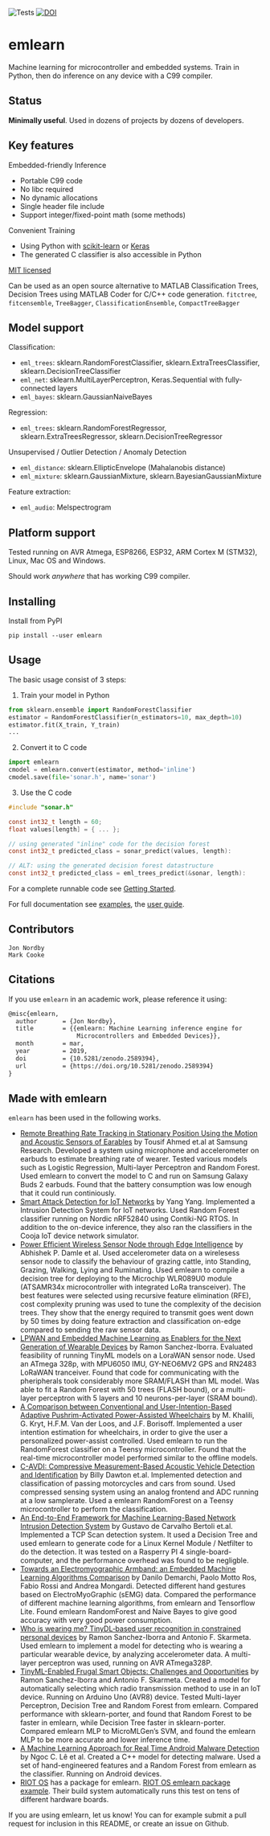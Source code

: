 
![Tests](https://github.com/emlearn/emlearn/actions/workflows/tests/badge.svg)
[![DOI](https://zenodo.org/badge/125562741.svg)](https://zenodo.org/badge/latestdoi/125562741)

# emlearn

Machine learning for microcontroller and embedded systems.
Train in Python, then do inference on any device with a C99 compiler.

## Status
**Minimally useful**.
Used in dozens of projects by dozens of developers.

## Key features

Embedded-friendly Inference

* Portable C99 code
* No libc required
* No dynamic allocations
* Single header file include
* Support integer/fixed-point math (some methods)

Convenient Training

* Using Python with [scikit-learn](http://scikit-learn.org) or [Keras](https://keras.io/)
* The generated C classifier is also accessible in Python

[MIT licensed](https://github.com/emlearn/emlearn/blob/master/LICENSE.md)

Can be used as an open source alternative to MATLAB Classification Trees,
Decision Trees using MATLAB Coder for C/C++ code generation.
`fitctree`, `fitcensemble`, `TreeBagger`, `ClassificationEnsemble`, `CompactTreeBagger`


## Model support

Classification:

* `eml_trees`: sklearn.RandomForestClassifier, sklearn.ExtraTreesClassifier, sklearn.DecisionTreeClassifier
* `eml_net`: sklearn.MultiLayerPerceptron, Keras.Sequential with fully-connected layers
* `eml_bayes`: sklearn.GaussianNaiveBayes

Regression:

* `eml_trees`: sklearn.RandomForestRegressor, sklearn.ExtraTreesRegressor, sklearn.DecisionTreeRegressor

Unsupervised / Outlier Detection / Anomaly Detection

* `eml_distance`: sklearn.EllipticEnvelope (Mahalanobis distance)
* `eml_mixture`: sklearn.GaussianMixture, sklearn.BayesianGaussianMixture

Feature extraction:

* `eml_audio`: Melspectrogram

## Platform support

Tested running on AVR Atmega, ESP8266, ESP32, ARM Cortex M (STM32), Linux, Mac OS and Windows.

Should work *anywhere* that has working C99 compiler. 

## Installing

Install from PyPI

    pip install --user emlearn

## Usage
The basic usage consist of 3 steps:

1. Train your model in Python

```python
from sklearn.ensemble import RandomForestClassifier
estimator = RandomForestClassifier(n_estimators=10, max_depth=10)
estimator.fit(X_train, Y_train)
...
```

2. Convert it to C code
```python
import emlearn
cmodel = emlearn.convert(estimator, method='inline')
cmodel.save(file='sonar.h', name='sonar')
```

3. Use the C code

```c
#include "sonar.h"

const int32_t length = 60;
float values[length] = { ... };

// using generated "inline" code for the decision forest
const int32_t predicted_class = sonar_predict(values, length):

// ALT: using the generated decision forest datastructure
const int32_t predicted_class = eml_trees_predict(&sonar, length):
```

For a complete runnable code see [Getting Started](https://emlearn.readthedocs.io/en/latest/getting_started_host.html).

For full documentation see [examples](https://emlearn.readthedocs.io/en/latest/examples.html),
the [user guide](https://emlearn.readthedocs.io/en/latest/user_guide.html).

## Contributors

```
Jon Nordby
Mark Cooke
```

## Citations

If you use `emlearn` in an academic work, please reference it using:

```tex
@misc{emlearn,
  author       = {Jon Nordby},
  title        = {{emlearn: Machine Learning inference engine for 
                   Microcontrollers and Embedded Devices}},
  month        = mar,
  year         = 2019,
  doi          = {10.5281/zenodo.2589394},
  url          = {https://doi.org/10.5281/zenodo.2589394}
}
```

## Made with emlearn

`emlearn` has been used in the following works.

- [Remote Breathing Rate Tracking in Stationary Position Using the Motion and Acoustic Sensors of Earables](https://www.researchgate.net/publication/369439475_Remote_Breathing_Rate_Tracking_in_Stationary_Position_Using_the_Motion_and_Acoustic_Sensors_of_Earables) by Tousif Ahmed et.al at Samsung Research.
Developed a system using microphone and accelerometer on earbuds to estimate breathing rate of wearer.
Tested various models such as Logistic Regression, Multi-layer Perceptron and Random Forest.
Used emlearn to convert the model to C and run on Samsung Galaxy Buds 2 earbuds.
Found that the battery consumption was low enough that it could run continiously.
- [Smart Attack Detection for IoT Networks](https://kth.diva-portal.org/smash/record.jsf?aq2=%5B%5B%5D%5D&c=21&af=%5B%5D&searchType=LIST_LATEST&sortOrder2=title_sort_asc&query=&language=sv&pid=diva2%3A1726212&aq=%5B%5B%5D%5D&sf=all&aqe=%5B%5D&sortOrder=author_sort_asc&onlyFullText=false&noOfRows=50&dswid=-3227) by Yang Yang.
Implemented a Intrusion Detection System for IoT networks.
Used Random Forest classifier running on Nordic nRF52840 using Contiki-NG RTOS.
In addition to the on-device inference, they also ran the classifiers in the Cooja IoT device network simulator.
- [Power Efficient Wireless Sensor Node through Edge Intelligence](https://ieeexplore.ieee.org/document/9937324)
by Abhishek P. Damle et al.
Used accelerometer data on a wirelesess sensor node to classify the behaviour of grazing cattle,
into Standing, Grazing, Walking, Lying and Ruminating.
Used emlearn to compile a decision tree for deploying to the Microchip WLR089U0 module
(ATSAMR34x microcontroller with integrated LoRa transceiver).
The best features were selected using recursive feature elimination (RFE),
cost complexity pruning was used to tune the complexity of the decision trees.
They show that the energy required to transmit goes went down by 50 times
by doing feature extraction and classification on-edge compared to sending the raw sensor data.
- [LPWAN and Embedded Machine Learning as Enablers for the Next Generation of Wearable Devices](https://www.mdpi.com/1424-8220/21/15/5218) by Ramon Sanchez-Iborra.
Evaluated feasibility of running TinyML models on a LoraWAN sensor node.
Used an ATmega 328p, with MPU6050 IMU, GY-NEO6MV2 GPS and RN2483 LoRaWAN tranceiver.
Found that code for communicating with the pheripherals took considerably more SRAM/FLASH than ML model.
Was able to fit a Random Forest with 50 trees (FLASH bound), or a multi-layer perceptron with 5 layers and 10 neurons-per-layer (SRAM bound).
- [A Comparison between Conventional and User-Intention-Based Adaptive Pushrim-Activated Power-Assisted Wheelchairs](https://www.researchgate.net/publication/356363774_A_Comparison_Between_Conventional_and_User-Intention-Based_Adaptive_Pushrim-Activated_Power-Assisted_Wheelchairs)
by M. Khalili, G. Kryt, H.F.M. Van der Loos, and J.F. Borisoff.
Implemented a user intention estimation for wheelchairs,
in order to give the user a personalized power-assist controlled.
Used emlearn to run the RandomForest classifier on a Teensy microcontroller.
Found that the real-time microcontroller model performed similar to the offline models.
- [C-AVDI: Compressive Measurement-Based Acoustic Vehicle Detection and Identification](https://www.researchgate.net/publication/356707239_C-AVDI_Compressive_Measurement-Based_Acoustic_Vehicle_Detection_and_Identification)
by Billy Dawton et.al. Implemented detection and classification of passing motorcycles and cars from sound.
Used compressed sensing system using an analog frontend and ADC running at a low samplerate.
Used a emlearn RandomForest on a Teensy microcontroller to perform the classification.
- [An End-to-End Framework for Machine Learning-Based Network Intrusion Detection System](https://www.researchgate.net/publication/353590312_An_End-to-End_Framework_for_Machine_Learning-Based_Network_Intrusion_Detection_System) by Gustavo de Carvalho Bertoli et.al.
Implemented a TCP Scan detection system.
It used a Decision Tree and used emlearn to generate code for a Linux Kernel Module / Netfilter to do the detection.
It was tested on a Rasperry PI 4 single-board-computer, and the performance overhead was found to be negligble.
- [Towards an Electromyographic Armband: an Embedded Machine Learning Algorithms Comparison](https://webthesis.biblio.polito.it/17000/)
by Danilo Demarchi, Paolo Motto Ros, Fabio Rossi and Andrea Mongardi.
Detected different hand gestures based on ElectroMyoGraphic (sEMG) data.
Compared the performance of different machine learning algorithms, from emlearn and Tensorflow Lite.
Found emlearn RandomForest and Naive Bayes to give good accuracy with very good power consumption.
- [Who is wearing me? TinyDL‐based user recognition in constrained personal devices](https://doi.org/10.1049/cdt2.12035) by Ramon Sanchez-Iborra and Antonio F. Skarmeta.
Used emlearn to implement a model for detecting who is wearing a particular wearable device, by analyzing accelerometer data.
A multi-layer perceptron was used, running on AVR ATmega328P.
- [TinyML-Enabled Frugal Smart Objects: Challenges and Opportunities](https://ieeexplore.ieee.org/abstract/document/9166461) by Ramon Sanchez-Iborra and Antonio F. Skarmeta.
Created a model for automatically selecting which radio transmission method to use in an IoT device.
Running on Arduino Uno (AVR8) device.
Tested Multi-layer Perceptron, Decision Tree and Random Forest from emlearn.
Compared performance with sklearn-porter, and found that Random Forest to be faster in emlearn,
while Decision Tree faster in sklearn-porter.
Compared emlearn MLP to MicroMLGen’s SVM, and found the emlearn MLP to be more accurate and lower inference time.
- [A Machine Learning Approach for Real Time Android Malware Detection](https://ieeexplore.ieee.org/abstract/document/9140771) by Ngoc C. Lê et al.
Created a C++ model for detecting malware.
Used a set of hand-engineered features and a Random Forest from emlearn as the classifier.
Running on Android devices.
- [RIOT OS](https://www.riot-os.org/) has a package for emlearn.
[RIOT OS emlearn package example](https://github.com/RIOT-OS/RIOT/tree/master/tests/pkg/emlearn).
Their build system automatically runs this test on tens of different hardware boards.

If you are using emlearn, let us know!
You can for example submit a pull request for inclusion in this README,
or create an issue on Github.


